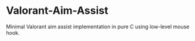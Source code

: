 # Valorant-Aim-Assist
Minimal Valorant aim assist implementation in pure C using low-level mouse hook.
